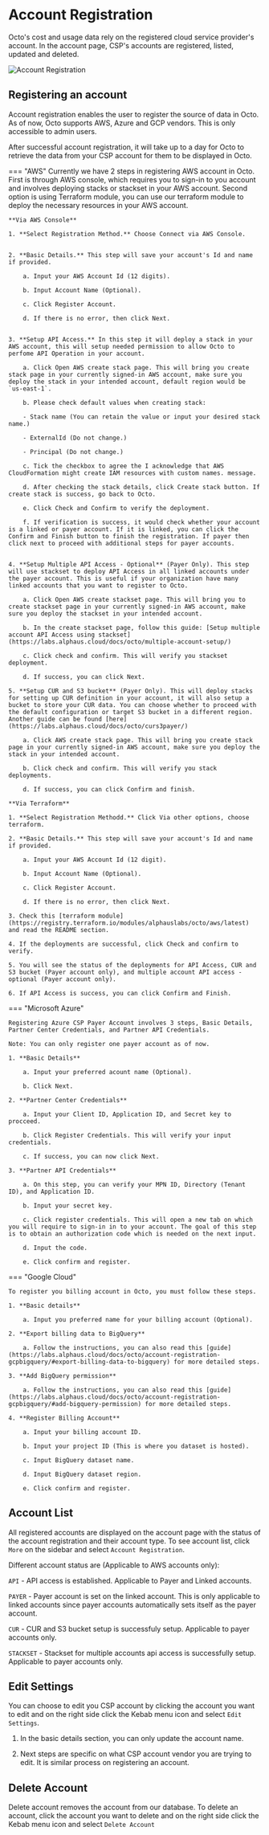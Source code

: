 # Account Registration
Octo's cost and usage data rely on the registered cloud service provider's account. In the account page, CSP's accounts are registered, listed, updated and deleted.

![Account Registration](https://lh3.googleusercontent.com/d/1E5-S2QGRbpABwhwEA3N4kKClCTgTbmLY)

## Registering an account
Account registration enables the user to register the source of data in Octo. As of now, Octo supports AWS, Azure and GCP vendors. This is only accessible to admin users.

After successful account registration, it will take up to a day for Octo to retrieve the data from your CSP account for them to be displayed in Octo.


=== "AWS"
    Currently we have 2 steps in registering AWS account in Octo. First is through AWS console, which requires you to sign-in to you account and involves deploying stacks or stackset in your AWS account. Second option is using Terraform module, you can use our  terraform module to deploy the necessary resources in your AWS account. 
   
    **Via AWS Console**

    1. **Select Registration Method.** Choose Connect via AWS Console.
    
    
    2. **Basic Details.** This step will save your account's Id and name if provided.
    
        a. Input your AWS Account Id (12 digits).

        b. Input Account Name (Optional).

        c. Click Register Account.

        d. If there is no error, then click Next.
      

    3. **Setup API Access.** In this step it will deploy a stack in your AWS account, this will setup needed permission to allow Octo to perfome API Operation in your account.

        a. Click Open AWS create stack page. This will bring you create stack page in your currently signed-in AWS account, make sure you deploy the stack in your intended account, default region would be `us-east-1`.

        b. Please check default values when creating stack:

        - Stack name (You can retain the value or input your desired stack name.)

        - ExternalId (Do not change.)

        - Principal (Do not change.)

        c. Tick the checkbox to agree the I acknowledge that AWS CloudFormation might create IAM resources with custom names. message.

        d. After checking the stack details, click Create stack button. If create stack is success, go back to Octo.

        e. Click Check and Confirm to verify the deployment.

        f. If verification is success, it would check whether your account is a linked or payer account. If it is linked, you can click the Confirm and Finish button to finish the registration. If payer then click next to proceed with additional steps for payer accounts.
        
    
    4. **Setup Multiple API Access - Optional** (Payer Only). This step will use stackset to deploy API Access in all linked accounts under the payer account. This is useful if your organization have many linked accounts that you want to register to Octo.

        a. Click Open AWS create stackset page. This will bring you to create stackset page in your currently signed-in AWS account, make sure you deploy the stackset in your intended account.
 
        b. In the create stackset page, follow this guide: [Setup multiple account API Access using stackset](https://labs.alphaus.cloud/docs/octo/multiple-account-setup/)

        c. Click check and confirm. This will verify you stackset deployment.

        d. If success, you can click Next.

    5. **Setup CUR and S3 bucket** (Payer Only). This will deploy stacks for setting up CUR definition in your account, it will also setup a bucket to store your CUR data. You can choose whether to proceed with the default configuration or target S3 bucket in a different region. Another guide can be found [here](https://labs.alphaus.cloud/docs/octo/curs3payer/)

        a. Click AWS create stack page. This will bring you create stack page in your currently signed-in AWS account, make sure you deploy the stack in your intended account.

        b. Click check and confirm. This will verify you stack deployments.

        d. If success, you can click Confirm and finish.

    **Via Terraform**

    1. **Select Registration Methodd.** Click Via other options, choose terraform.
    
    2. **Basic Details.** This step will save your account's Id and name if provided.
    
        a. Input your AWS Account Id (12 digit).

        b. Input Account Name (Optional).

        c. Click Register Account.

        d. If there is no error, then click Next.

    3. Check this [terraform module](https://registry.terraform.io/modules/alphauslabs/octo/aws/latest) and read the README section.

    4. If the deployments are successful, click Check and confirm to verify.

    5. You will see the status of the deployments for API Access, CUR and S3 bucket (Payer account only), and multiple account API access - optional (Payer account only).

    6. If API Access is success, you can click Confirm and Finish.



=== "Microsoft Azure"  

    Registering Azure CSP Payer Account involves 3 steps, Basic Details, Partner Center Credentials, and Partner API Credentials.

    Note: You can only register one payer account as of now.

    1. **Basic Details**

        a. Input your preferred acount name (Optional).

        b. Click Next.

    2. **Partner Center Credentials**

        a. Input your Client ID, Application ID, and Secret key to procceed.

        b. Click Register Credentials. This will verify your input credentials.

        c. If success, you can now click Next.

    3. **Partner API Credentials**

        a. On this step, you can verify your MPN ID, Directory (Tenant ID), and Application ID. 

        b. Input your secret key.

        c. Click register credentials. This will open a new tab on which you will require to sign-in in to your account. The goal of this step is to obtain an authorization code which is needed on the next input.

        d. Input the code.

        e. Click confirm and register.

    

=== "Google Cloud"   

    To register you billing account in Octo, you must follow these steps.
    
    1. **Basic details**

        a. Input you preferred name for your billing account (Optional).

    2. **Export billing data to BigQuery**

        a. Follow the instructions, you can also read this [guide](https://labs.alphaus.cloud/docs/octo/account-registration-gcpbigquery/#export-billing-data-to-bigquery) for more detailed steps.

    3. **Add BigQuery permission**

        a. Follow the instructions, you can also read this [guide](https://labs.alphaus.cloud/docs/octo/account-registration-gcpbigquery/#add-bigquery-permission) for more detailed steps.

    4. **Register Billing Account**

        a. Input your billing account ID.

        b. Input your project ID (This is where you dataset is hosted).

        c. Input BigQuery dataset name.

        d. Input BigQuery dataset region.

        e. Click confirm and register.

## Account List

All registered accounts are displayed on the account page with the status of the account registration and their account type. To see account list, click `More` on the sidebar and select `Account Registration`.

Different account status are (Applicable to AWS accounts only):

`API` - API access is established. Applicable to Payer and Linked accounts.

`PAYER` - Payer account is set on the linked account. This is only applicable to linked accounts since payer accounts automatically sets itself as the payer account.

`CUR` - CUR and S3 bucket setup is successfuly setup. Applicable to payer accounts only.

`STACKSET` - Stackset for multiple accounts api access is successfully setup. Applicable to payer accounts only.

## Edit Settings

You can choose to edit you CSP account by clicking the account you want to edit and on the right side click the Kebab menu icon and select `Edit Settings`.

1. In the basic details section, you can only update the account name.

2. Next steps are specific on what CSP account vendor you are trying to edit. It is similar process on registering an account.



## Delete Account
Delete account removes the account from our database. To delete an account, click the account you want to delete and on the right side click the Kebab menu icon and select `Delete Account`